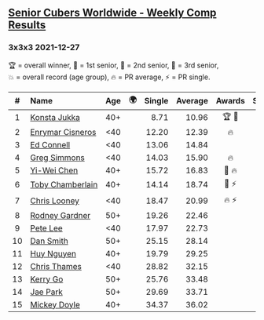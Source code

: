 <style>table {white-space: nowrap;}</style>
<link rel="stylesheet" type="text/css" href="/scw-comp/css/flags.css" />

## [Senior Cubers Worldwide - Weekly Comp Results](/scw-comp/results/)
### 3x3x3 2021-12-27

<span style="white-space: nowrap;">🏆 = overall winner</span>, <span style="white-space: nowrap;">🥇 = 1st senior</span>, <span style="white-space: nowrap;">🥈 = 2nd senior</span>, <span style="white-space: nowrap;">🥉 = 3rd senior</span>, <span style="white-space: nowrap;">💥 = overall record (age group)</span>, <span style="white-space: nowrap;">🔥 = PR average</span>, <span style="white-space: nowrap;">⚡ = PR single</span>.

| # | Name | Age | 🌍 | Single | Average | Awards | Solve 1 | Solve 2 | Solve 3 | Solve 4 | Solve 5 | Video |
| :--: | :-- | :--: | :--: | --: | --: | :--: | --: | --: | --: | --: | --: | :-- |
| 1 | [Konsta Jukka](../../persons/konsta_jukka/333.md) | 40+ | <i class="flag flag-FI" /> | 8.71 | 10.96 | 🏆 🥇 | 9.56 | 12.30 | 11.38 | 11.94 | 8.71 | [Desktop](https://www.facebook.com/events/343359980546742/permalink/350647106484696) / [Mobile](https://m.facebook.com/events/343359980546742?view=permalink&id=350647106484696) |
| 2 | [Enrymar Cisneros](../../persons/enrymar_cisneros/333.md) | <40 | <i class="flag flag-VE" /> | 12.20 | 12.39 | 🔥 | 12.35 | 13.93 | 12.61 | 12.20 | 12.20 | [Desktop](https://www.facebook.com/events/343359980546742/permalink/350163353199738) / [Mobile](https://m.facebook.com/events/343359980546742?view=permalink&id=350163353199738) |
| 3 | [Ed Connell](../../persons/ed_connell/333.md) | <40 | <i class="flag flag-IE" /> | 13.06 | 14.84 |  | 14.68 | 16.48 | 16.33 | 13.50 | 13.06 | [Desktop](https://www.facebook.com/events/343359980546742/permalink/350449403171133) / [Mobile](https://m.facebook.com/events/343359980546742?view=permalink&id=350449403171133) |
| 4 | [Greg Simmons](../../persons/greg_simmons/333.md) | <40 | <i class="flag flag-GB" /> | 14.03 | 15.90 | 🔥 | 18.62 | 16.99 | 15.71 | 14.99 | 14.03 | [Desktop](https://www.facebook.com/events/343359980546742/permalink/348607713355302) / [Mobile](https://m.facebook.com/events/343359980546742?view=permalink&id=348607713355302) |
| 5 | [Yi-Wei Chen](../../persons/yi_wei_chen/333.md) | 40+ | <i class="flag flag-TW" /> | 15.72 | 16.83 | 🥈 🔥 | 16.93 | 19.52 | 16.88 | 16.69 | 15.72 | [Desktop](https://www.facebook.com/events/343359980546742/permalink/348433820039358) / [Mobile](https://m.facebook.com/events/343359980546742?view=permalink&id=348433820039358) |
| 6 | [Toby Chamberlain](../../persons/toby_chamberlain/333.md) | 40+ | <i class="flag flag-AU" /> | 14.14 | 18.74 | 🥉 ⚡ | 19.82 | 18.13 | 14.14 | 18.26 | 20.42 | [Desktop](https://www.facebook.com/520891933/videos/1250846438756075) / [Mobile](https://m.facebook.com/520891933/videos/1250846438756075) |
| 7 | [Chris Looney](../../persons/chris_looney/333.md) | <40 | <i class="flag flag-US" /> | 18.47 | 20.99 | 🔥 ⚡ | 20.71 | 23.55 | 19.46 | 18.47 | 22.79 | [Desktop](https://www.facebook.com/chris.looney/videos/633134034472753) / [Mobile](https://m.facebook.com/chris.looney/videos/633134034472753) |
| 8 | [Rodney Gardner](../../persons/rodney_gardner/333.md) | 50+ | <i class="flag flag-US" /> | 19.26 | 22.46 |  | 28.55 | 21.15 | 22.54 | 23.68 | 19.26 | [Desktop](https://www.facebook.com/events/343359980546742/permalink/347528313463242) / [Mobile](https://m.facebook.com/events/343359980546742?view=permalink&id=347528313463242) |
| 9 | [Pete Lee](../../persons/pete_lee/333.md) | <40 | <i class="flag flag-GB" /> | 17.97 | 22.73 |  | 25.69 | 25.02 | 20.81 | 22.35 | 17.97 | [Desktop](https://www.facebook.com/events/343359980546742/permalink/350488709833869) / [Mobile](https://m.facebook.com/events/343359980546742?view=permalink&id=350488709833869) |
| 10 | [Dan Smith](../../persons/dan_smith/333.md) | 50+ | <i class="flag flag-US" /> | 25.15 | 28.14 |  | 25.15 | 31.99 | 27.19 | 38.05 | 25.24 | [Desktop](https://www.facebook.com/events/343359980546742/permalink/350516676497739) / [Mobile](https://m.facebook.com/events/343359980546742?view=permalink&id=350516676497739) |
| 11 | [Huy Nguyen](../../persons/huy_nguyen/333.md) | 40+ | <i class="flag flag-CA" /> | 19.79 | 29.25 |  | 19.79 | 27.45 | DNF | 21.82 | 38.48 | [Desktop](https://www.facebook.com/events/343359980546742/permalink/350631213152952) / [Mobile](https://m.facebook.com/events/343359980546742?view=permalink&id=350631213152952) |
| 12 | [Chris Thames](../../persons/chris_thames/333.md) | <40 | <i class="flag flag-US" /> | 28.82 | 32.15 |  | 36.40 | 33.20 | 31.79 | 31.45 | 28.82 | [Desktop](https://www.facebook.com/events/343359980546742/permalink/345793593636714) / [Mobile](https://m.facebook.com/events/343359980546742?view=permalink&id=345793593636714) |
| 13 | [Kerry Go](../../persons/kerry_go/333.md) | 50+ | <i class="flag flag-US" /> | 25.76 | 33.48 |  | 40.37 | 33.32 | 25.76 | 27.31 | 39.80 | [Desktop](https://www.facebook.com/events/343359980546742/permalink/345449940337746) / [Mobile](https://m.facebook.com/events/343359980546742?view=permalink&id=345449940337746) |
| 14 | [Jae Park](../../persons/jae_park/333.md) | 50+ | <i class="flag flag-US" /> | 29.69 | 33.71 |  | 30.81 | 40.69 | 37.63 | 29.69 | 32.69 | [Desktop](https://www.facebook.com/events/343359980546742/permalink/346851736864233) / [Mobile](https://m.facebook.com/events/343359980546742?view=permalink&id=346851736864233) |
| 15 | [Mickey Doyle](../../persons/mickey_doyle/333.md) | 40+ | <i class="flag flag-US" /> | 34.37 | 36.02 |  | 34.80 | 37.67 | 44.42 | 34.37 | 35.59 | [Desktop](https://www.facebook.com/events/343359980546742/permalink/350555736493833) / [Mobile](https://m.facebook.com/events/343359980546742?view=permalink&id=350555736493833) |

<!-- Global site tag (gtag.js) - Google Analytics -->
<script async src="https://www.googletagmanager.com/gtag/js?id=UA-86348435-3"></script>
<script>window.dataLayer = window.dataLayer || []; function gtag() {dataLayer.push(arguments);} gtag('js', new Date()); gtag('config', 'UA-86348435-3');</script>
